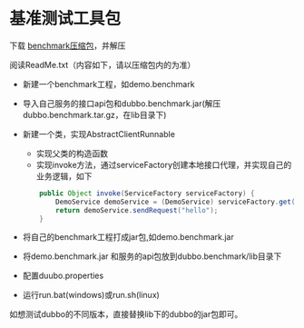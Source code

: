 # 基准测试工具包

下载 [benchmark压缩包](http://code.alibabatech.com/wiki/download/attachments/7669075/dubbo.benchmark-2.0.14.tar.gz)，并解压 

阅读ReadMe.txt（内容如下，请以压缩包内的为准）

* 新建一个benchmark工程，如demo.benchmark
* 导入自己服务的接口api包和dubbo.benchmark.jar(解压dubbo.benchmark.tar.gz，在lib目录下)
* 新建一个类，实现AbstractClientRunnable

    * 实现父类的构造函数
    * 实现invoke方法，通过serviceFactory创建本地接口代理，并实现自己的业务逻辑，如下

    ```java
        public Object invoke(ServiceFactory serviceFactory) {
            DemoService demoService = (DemoService) serviceFactory.get(DemoService.class);
            return demoService.sendRequest("hello");
        }
    ```
* 将自己的benchmark工程打成jar包,如demo.benchmark.jar
* 将demo.benchmark.jar 和服务的api包放到dubbo.benchmark/lib目录下
* 配置duubo.properties
* 运行run.bat(windows)或run.sh(linux)

如想测试dubbo的不同版本，直接替换lib下的dubbo的jar包即可。 
 
